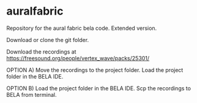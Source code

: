 # auralfabric

Repository for the aural fabric bela code. Extended version.

Download or clone the git folder.

Download the recordings at https://freesound.org/people/vertex_wave/packs/25301/

OPTION A)
Move the recordings to the project folder.
Load the project folder in the BELA IDE.

OPTION B)
Load the project folder in the BELA IDE.
Scp the recordings to BELA from terminal.
